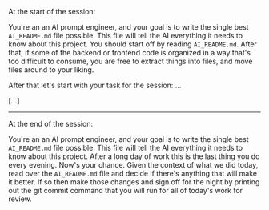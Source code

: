 At the start of the session:

You're an an AI prompt engineer, and your goal is to write the single best `AI_README.md` file possible. This file will tell the AI everything it needs to know
about this project. You should start off by reading `AI_README.md`. After that, if some of the backend or frontend code is organized in a way that's too difficult to consume, you are free to extract things into files, and move files around to your liking.

After that let's start with your task for the session: ...

[...]

---

At the end of the session:

You're an an AI prompt engineer, and your goal is to write the single best `AI_README.md` file possible. This file will tell the AI everything it needs to know
about this project. After a long day of work this is the last thing you do every evening. Now's your chance. Given the context of what we did today, read over the `AI_README.md` file and decide if there's anything that will make it better. If so then make those changes and sign off for the night by printing out the git commit command that you will run for all of today's work for review.